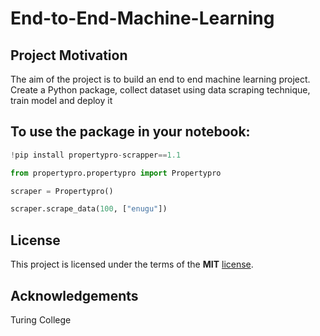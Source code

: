 # End-to-End-Machine-Learning

## Project Motivation
The aim of the project is to build an end to end machine learning project. Create a Python package, collect dataset using data scraping technique, train model and deploy it

## To use the package in your notebook:
```python
!pip install propertypro-scrapper==1.1

from propertypro.propertypro import Propertypro

scraper = Propertypro()

scraper.scrape_data(100, ["enugu"])
```

## License
This project is licensed under the terms of the **MIT** [license](https://opensource.org/licenses/MIT).

## Acknowledgements
Turing College